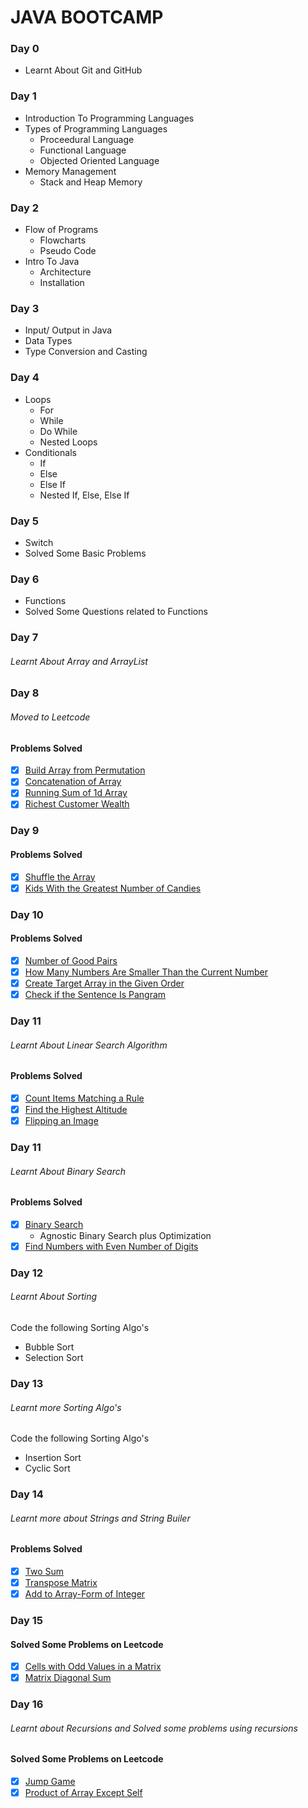 # JAVA BOOTCAMP

### Day 0

- Learnt About Git and GitHub

### Day 1

- Introduction To Programming Languages
- Types of Programming Languages
  - Proceedural Language
  - Functional Language
  - Objected Oriented Language
- Memory Management
  - Stack and Heap Memory

### Day 2

- Flow of Programs
  - Flowcharts
  - Pseudo Code
- Intro To Java
  - Architecture
  - Installation

### Day 3

- Input/ Output in Java
- Data Types
- Type Conversion and Casting

### Day 4

- Loops
  - For
  - While
  - Do While
  - Nested Loops
- Conditionals
  - If
  - Else
  - Else If
  - Nested If, Else, Else If

### Day 5

- Switch
- Solved Some Basic Problems

### Day 6

- Functions
- Solved Some Questions related to Functions

### Day 7

###### Learnt About Array and ArrayList

### Day 8

###### Moved to Leetcode

#### Problems Solved

- [x] [Build Array from Permutation](https://leetcode.com/problems/build-array-from-permutation/)
- [x] [Concatenation of Array](https://leetcode.com/problems/concatenation-of-array/)
- [x] [Running Sum of 1d Array](https://leetcode.com/problems/running-sum-of-1d-array/)
- [x] [Richest Customer Wealth](https://leetcode.com/problems/richest-customer-wealth/)

### Day 9

#### Problems Solved

- [x] [Shuffle the Array](https://leetcode.com/problems/shuffle-the-array/)
- [x] [Kids With the Greatest Number of Candies](https://leetcode.com/problems/kids-with-the-greatest-number-of-candies/)

### Day 10

#### Problems Solved

- [x] [Number of Good Pairs](https://leetcode.com/problems/number-of-good-pairs/)
- [x] [How Many Numbers Are Smaller Than the Current Number](https://leetcode.com/problems/how-many-numbers-are-smaller-than-the-current-number/)
- [x] [Create Target Array in the Given Order](https://leetcode.com/problems/create-target-array-in-the-given-order/)
- [x] [Check if the Sentence Is Pangram](https://leetcode.com/problems/check-if-the-sentence-is-pangram/)

### Day 11

###### Learnt About Linear Search Algorithm

#### Problems Solved

- [x] [Count Items Matching a Rule](https://leetcode.com/problems/count-items-matching-a-rule/)
- [x] [Find the Highest Altitude](https://leetcode.com/problems/find-the-highest-altitude/)
- [x] [Flipping an Image](https://leetcode.com/problems/flipping-an-image/)

### Day 11

###### Learnt About Binary Search

#### Problems Solved

- [x] [Binary Search](#)
  - Agnostic Binary Search plus Optimization
- [x] [Find Numbers with Even Number of Digits](https://leetcode.com/problems/find-numbers-with-even-number-of-digits/)

### Day 12

###### Learnt About Sorting

Code the following Sorting Algo's

- Bubble Sort
- Selection Sort

### Day 13

###### Learnt more Sorting Algo's

Code the following Sorting Algo's

- Insertion Sort
- Cyclic Sort

### Day 14

###### Learnt more about Strings and String Builer

#### Problems Solved

- [x] [Two Sum](https://leetcode.com/problems/two-sum/)
- [x] [Transpose Matrix](https://leetcode.com/problems/transpose-matrix/)
- [x] [Add to Array-Form of Integer](https://leetcode.com/problems/add-to-array-form-of-integer/)

### Day 15

#### Solved Some Problems on Leetcode

- [x] [Cells with Odd Values in a Matrix](https://leetcode.com/problems/cells-with-odd-values-in-a-matrix/)
- [x] [Matrix Diagonal Sum](https://leetcode.com/problems/matrix-diagonal-sum/)

### Day 16

###### Learnt about Recursions and Solved some problems using recursions

#### Solved Some Problems on Leetcode

- [x] [Jump Game](https://leetcode.com/problems/jump-game/)
- [x] [Product of Array Except Self](https://leetcode.com/problems/product-of-array-except-self/)
